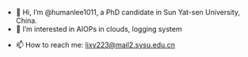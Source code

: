 - 👋 Hi, I’m @humanlee1011, a PhD candidate in Sun Yat-sen University, China.
- 👀 I’m interested in AIOPs in clouds, logging system
<!-- - 🌱 I’m currently learning ... -->
<!-- - 💞️ I’m looking to collaborate on ... -->
- 📫 How to reach me: lixy223@mail2.sysu.edu.cn

<!---
humanlee1011/humanlee1011 is a ✨ special ✨ repository because its `README.md` (this file) appears on your GitHub profile.
You can click the Preview link to take a look at your changes.
--->
